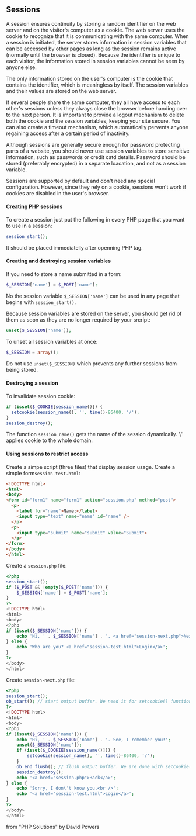 ## Sessions
A session ensures continuity by storing a random identifier on the web server and on the visitor's computer as a cookie. The web server uses the cookie to recognize that it is communicating with the same computer. When a session is initiated, the server stores information in session variables that can be accessed by other pages as long as the session remains active (normally until the browser is closed). Because the identifier is unique to each visitor, the information stored in session variables cannot be seen by anyone else.

The only information stored on the user's computer is the cookie that contains the identifier, which is meaningless by itself. The session variables and their values are stored on the web server.

If several people share the same computer, they all have access to each other's sessions unless they always close the browser before handing over to the next person. It is important to provide a logout mechanism to delete both the cookie and the session variables, keeping your site secure. You can also create a timeout mechanism, which automatically pervents anyone regaining access after a certain period of inactivity.

Although sessions are generally secure enough for password protecting parts of a website, you should never use session variables to store sensitive information, such as passwords or credit catd details. Password should be stored (preferably encrypted) in a separate loacation, and not as a session variable.

Sessions are supported by default and don't need any special configuration. However, since they rely on a cookie, sessions won't work if cookies are disabled in the user's browser.

#### Creating PHP sessions
To create a session just put the following in every PHP page that you want to use in a session:
```php
session_start();
```
It should be placed immediatelly after openning PHP tag.

#### Creating and destroying session variables
If you need to store a name submitted in a form:
```php
$_SESSION['name'] = $_POST['name'];
```
No the session variable ```$_SESSION['name']``` can be used in any page that begins with ```session_start()```.

Because session variables are stored on the server, you should get rid of them as soon as they are no longer required by your srcript:
```php
unset($_SESSION['name']);
```
To unset all session variables at once:
```php
$_SESSION = array();
```
Do not use ```unset($_SESSION)``` which prevents any further sessions from being stored.

#### Destroying a session
To invalidate session cookie:
```php
if (isset($_COOKIE[session_name()]) {
  setcookie(session_name(), '', time()-86400, '/');
}
session_destroy();
```
The function ```session_name()``` gets the name of the session dynamically. '/' applies cookie to the whole domain.

#### Using sessions to restrict access
Create a simpe script (three files) that display session usage. Create a simple form```session-test.html```:
```html
<!DOCTYPE html>
<html>
<body>
<form id="form1" name="form1" action="session.php" method="post">
  <p>
    <label for="name">Name:</label>
    <input type="text" name="name" id="name" />
  </p>
  <p>
    <input type="submit" name="submit" value="Submit">
  </p>
</form>
</body>
</html>
```
Create a ```session.php``` file:
```php
<?php
session_start();
if ($_POST && !empty($_POST['name'])) {
	$_SESSION['name'] = $_POST['name'];
}
?>
<!DOCTYPE html>
<html>
<body>
<?php 
if (isset($_SESSION['name'])) {
	echo 'Hi, ' . $_SESSION['name'] . '. <a href="session-next.php">Next</a>';	
} else {
	echo 'Who are you? <a href="session-test.html">Login</a>';
}
?>
</body>
</html>
```
Create ```session-next.php``` file:
```php
<?php 
session_start();
ob_start(); // start output buffer. We need it for setcookie() functioning in the body of the document.
?>
<!DOCTYPE html>
<html>
<body>
<?php
if (isset($_SESSION['name'])) {
	echo 'Hi, ' . $_SESSION['name'] . '. See, I remember you!';
	unset($_SESSION['name']);
	if (isset($_COOKIE[session_name()])) {
		setcookie(session_name(), '', time()-86400, '/');
	}
	ob_end_flush(); // flush output buffer. We are done with setcookie().
	session_destroy();
	echo '<a href="session.php">Back</a>'; 
} else {
	echo 'Sorry, I don\'t know you.<br />';
	echo '<a href="session-test.html">Login</a>';
}
?>
</body>
</html>
```
from "PHP Solutions" by David Powers
